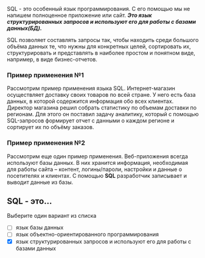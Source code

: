 

SQL - это особенный язык программирования. С его помощью мы не напишем полноценное приложение или сайт. _**Это язык структурированных запросов и используют его для работы с базами данных(БД).**_ 

SQL позволяет составлять запросы так, чтобы находить среди большого объёма данных те, что нужны для конкретных целей, сортировать их, структурировать и представлять в наиболее простом и понятном виде, например, в виде бизнес-отчетов.


### Пример применения №1

Рассмотрим пример применения языка SQL. Интернет-магазин осуществляет доставку своих товаров по всей стране. У него есть база данных, в которой содержится информация обо всех клиентах. Директор магазина решил собрать статистику по объемам доставки по регионам. Для этого он поставил задачу аналитику, который с помощью SQL-запросов формирует отчет с данными о каждом регионе и сортирует их по объёму заказов.


### Пример применения №2

Рассмотрим еще один пример применения. Веб-приложения всегда используют базы данных. В них хранится информация, необходимая для работы сайта – контент, логины/пароли, настройки и данные о посетителях и клиентах. С помощью **SQL** разработчик записывает и выводит данные из базы.


## SQL - это...

Выберите один вариант из списка

 -  [ ] язык базы данных
 -  [ ] язык объектно-ориентированного программирования
 -  [x] язык структурированных запросов и используют его для работы с базами данных
